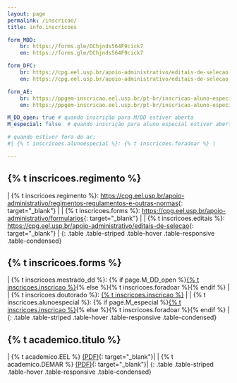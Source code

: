 ```yaml
---
layout: page
permalink: /inscricao/
title: info.inscricoes

form_MDD:
    br: https://forms.gle/DChjnds564F9cick7
    en: https://forms.gle/DChjnds564F9cick7

form_DFC:
    br: https://cpg.eel.usp.br/apoio-administrativo/editais-de-selecao
    en: https://cpg.eel.usp.br/apoio-administrativo/editais-de-selecao

form_AE:
    br: https://ppgem-inscricao.eel.usp.br/pt-br/inscricao-aluno-especial
    en: https://ppgem-inscricao.eel.usp.br/pt-br/inscricao-aluno-especial

M_DD_open: true # quando inscrição para M/DD estiver aberta
M_especial: false  # quando inscrição para aluno especial estiver aberta

# quando estiver fora do ar:
#| {% t inscricoes.alunoespecial %}: {% t inscricoes.foradoar %} |

---
```


## {% t inscricoes.regimento %}

| {% t inscricoes.regimento %}: <https://cpg.eel.usp.br/apoio-administrativo/regimentos-regulamentos-e-outras-normas>{: target="_blank"} |
| {% t inscricoes.forms %}: <https://cpg.eel.usp.br/apoio-administrativo/formularios>{: target="_blank"} |
| {% t inscricoes.editais %}: <https://cpg.eel.usp.br/apoio-administrativo/editais-de-selecao>{: target="_blank"} |
{: .table .table-striped .table-hover .table-responsive .table-condensed}

## {% t inscricoes.forms %}

| {% t inscricoes.mestrado_dd %}: {% if page.M_DD_open %}<a href="{% if site.lang == 'en' %}{{page.form_MDD.en}}{%else%}{{page.form_MDD.br}}{%endif%}" target="_blank">{% t inscricoes.inscricao %}</a>{% else %}{% t inscricoes.foradoar %}{% endif %} |
| {% t inscricoes.doutorado %}: <a href="{% if site.lang == 'en' %}{{page.form_DFC.en}}{%else%}{{page.form_DFC.br}}{%endif%}" target="_blank">{% t inscricoes.inscricao %}</a> |
| {% t inscricoes.alunoespecial %}: {% if page.M_especial %}<a href="{% if site.lang == 'en' %}{{page.form_AE.en}}{%else%}{{page.form_AE.br}}{%endif%}" target="_blank">{% t inscricoes.inscricao %}</a>{% else %}{% t inscricoes.foradoar %}{% endif %} |
{: .table .table-striped .table-hover .table-responsive .table-condensed}

## {% t academico.titulo %}

| {% t academico.EEL %} [(PDF)]({{site.baseurl}}/../../assets/proj_acad/PA-EEL.pdf){: target="_blank"}|
| {% t academico.DEMAR %} [(PDF)]({{site.baseurl}}/../../assets/proj_acad/PA-Demar.pdf){: target="_blank"}|
{: .table .table-striped .table-hover .table-responsive .table-condensed}


